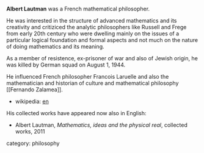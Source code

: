 __Albert Lautman__ was a French mathematical philosopher.

He was interested in the structure of advanced mathematics and its creativity and critiziced the analytic philosophers like Russell and Frege from early 20th century
who were dwelling mainly on the issues of a particular logical foundation and formal aspects and not much on the nature of doing mathematics and its meaning. 

As a member of resistence, ex-prisoner of war and also of Jewish origin, he was killed by German squad on August 1, 1944.

He influenced French philosopher Francois Laruelle and also the mathematician and historian of culture and mathematical philosophy [[Fernando Zalamea]].

* wikipedia: [en](http://en.wikipedia.org/wiki/Albert_Lautman)

His collected works have appeared now also in English:

* Albert Lautman, _Mathematics, ideas and the physical real_, collected works, 2011

category: philosophy
